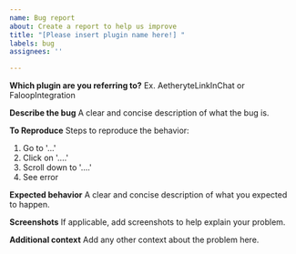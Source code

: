 ```yaml
---
name: Bug report
about: Create a report to help us improve
title: "[Please insert plugin name here!] "
labels: bug
assignees: ''

---
```


**Which plugin are you referring to?**
Ex. AetheryteLinkInChat or FaloopIntegration

**Describe the bug**
A clear and concise description of what the bug is.

**To Reproduce**
Steps to reproduce the behavior:
1. Go to '...'
2. Click on '....'
3. Scroll down to '....'
4. See error

**Expected behavior**
A clear and concise description of what you expected to happen.

**Screenshots**
If applicable, add screenshots to help explain your problem.

**Additional context**
Add any other context about the problem here.
